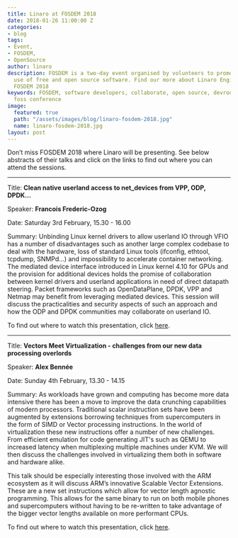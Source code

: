 ```yaml
---
title: Linaro at FOSDEM 2018
date: 2018-01-26 11:00:00 Z
categories:
- blog
tags:
- Event,
- FOSDEM,
- OpenSource
author: linaro
description: FOSDEM is a two-day event organised by volunteers to promote the widespread
  use of free and open source software. Find our more about Linaro Engineers attending
  FOSDEM 2018
keywords: FOSDEM, software developers, collaborate, open source, devroom, dev conf,
  foss conference
image:
  featured: true
  path: "/assets/images/blog/linaro-fosdem-2018.jpg"
  name: linaro-fosdem-2018.jpg
layout: post
---
```


Don’t miss FOSDEM 2018 where Linaro will be presenting. See below abstracts of their talks and click on the links to find out where you can attend the sessions.

---

Title: **Clean native userland access to net_devices from VPP, ODP, DPDK…**

Speaker: **Francois Frederic-Ozog**

Date: Saturday 3rd February, 15.30 - 16.00

Summary:  Unbinding Linux kernel drivers to allow userland IO through VFIO has a number of disadvantages such as another large complex codebase to deal with the hardware, loss of standard Linux tools (ifconfig, ethtool, tcpdump, SNMPd...) and impossibility to accelerate container networking. The mediated device interface introduced in Linux kernel 4.10 for GPUs and the provision for additional devices holds the promise of collaboration between kernel drivers and userland applications in need of direct datapath steering. Packet frameworks such as OpenDataPlane, DPDK, VPP and Netmap may benefit from leveraging mediated devices. This session will discuss the practicalities and security aspects of such an approach and how the ODP and DPDK communities may collaborate on userland IO.

To find out where to watch this presentation, click [here](https://fosdem.org/2018/schedule/speaker/francois_frederic_ozog/).

---

Title: **Vectors Meet Virtualization - challenges from our new data processing overlords**

Speaker: **Alex Bennée**

Date: Sunday 4th February, 13.30 - 14.15

Summary: As workloads have grown and computing has become more data intensive there has been a move to improve the data crunching capabilities of modern processors. Traditional scalar instruction sets have been augmented by extensions borrowing techniques from supercomputers in the form of SIMD or Vector processing instructions. In the world of virtualization these new instructions offer a number of new challenges. From efficient emulation for code generating JIT's such as QEMU to increased latency when multiplexing multiple machines under KVM. We will then discuss the challenges involved in virtualizing them both in software and hardware alike.

This talk should be especially interesting those involved with the ARM ecosystem as it will discuss ARM’s innovative Scalable Vector Extensions. These are a new set instructions which allow for vector length agnostic programming. This allows for the same binary  to run on both mobile phones and supercomputers without having to be re-written to take advantage of the bigger vector lengths available on more performant CPUs.

To find out where to watch this presentation, click [here](https://fosdem.org/2018/schedule/speaker/alex_bennee/).

